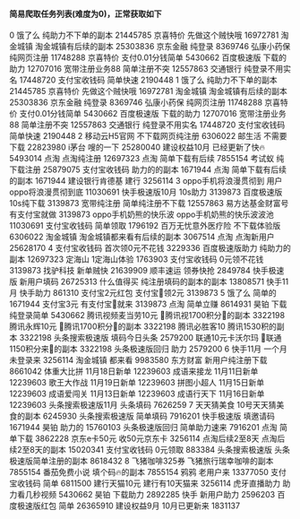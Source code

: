 #### 简易爬取任务列表(难度为0)，正常获取如下
0
饿了么 纯助力不下单的副本 21445785
京喜特价 先做这个贼快哦 16972781
淘金城镇 淘金城镇有后续的副本 25303836
京东金融 纯登录 8369746
弘康小药保 纯网页注册 11748288
京喜特价 支付0.01分钱简单 5430662
百度极速版 下载的助力 12707016
宽带注册业务88 简单注册不突 12557863
交通银行 纯登录不用实名 17448720
支付宝收钱码 简单快速 2190448
1
饿了么 纯助力不下单的副本 21445785
京喜特价 先做这个贼快哦 16972781
淘金城镇 淘金城镇有后续的副本 25303836
京东金融 纯登录 8369746
弘康小药保 纯网页注册 11748288
京喜特价 支付0.01分钱简单 5430662
百度极速版 下载的助力 12707016
宽带注册业务88 简单注册不突 12557863
交通银行 纯登录不用实名 17448720
支付宝收钱码 简单快速 2190448
2
移动云H5官网 不下载网页纯注册 6306022
邮生活 不需要下载 22823980
i茅台 嗖的一下 25280040
建设权益10月 已经更新了快🔥 5493014
点淘 点淘纯注册 12697323
点淘 简单下载有后续 7855154
考试蚁 纯下载注册 25879075
支付宝收钱码 助力的的副本 1671944
点淘 简单下载有后续的副本 1671944
建设银行肯德基 建行 3256114
3
oppo手机将浪漫贯彻到 用户oppo将浪漫贯彻到底 11030691
快手极速版10月 10s助力 3139873
百度极速版 10s纯下载 3139873
宽带纯注册 简单纯注册不下载 12557863
易方达基金财富号 有支付宝就做 3139873
oppo手机奶熊的快乐波 oppo手机奶熊的快乐波波池 11030691
支付宝收钱码 简单领取 1796192
百万无忧意外医疗险 不下载体验版 6306022
淘金城镇 淘金城镇都来看有后续的副本 3067514
点淘 点淘新用户 25628170
4
支付宝收钱码 首次领0元不花钱 3229336
百度极速版助力 纯助力的副本 12697323
定海山 1定海山体验 1763903
支付宝收钱码 0元领不花钱 3139873
找驴科技 新单贼快 21639909
顺丰速运 领券快抢 2849784
快手极速版 新用户填码 26725313
什么值得买 纯注册填码的副本的副本 13808571
快手11月 快手助力 861310
支付宝2元红包 支付宝🍎领2元 3139873
5
饿了么 简单的 1671944
支付宝3元 有支付宝🍎就来 3139873
点淘 简单立赚 8614931
昊铂 下载纯登录简单 5430662
腾讯视频麦当劳10元 🌵腾讯视1700积分🌵的副本 3322198
腾讯永辉10元 🌵腾讯1700积分🌵的副本 3322198
腾讯必胜客10 腾讯1530积的副本 3322198
头条搜索极速版 填码今日头条 2579200
联通10元卡沃尔玛 🌵联通1150积分来🌵的副本 3322198
头条极速版回归 助力 2579200
6
快手11月 一个月未登录来 3256114
淘金城镇 都来看 9983580
东方财富 新用户纯注册下载 8661042
体重大比拼 11月18日新单 12239603
成语来接龙 11月11日新单 12239603
歌王大作战 11月19日新单 12239603
拼图小超人 11月15日新单 12239603
成语爱闯关 11月13日新单 12239603
成语行天下 11月16日新单 12239603
头条搜索极速版11月 头条填码 7626259
7
天天猜美食 10号天天猜美食的副本 6245930
头条搜索极速版 简单填码 7916201
快手极速版 填邀请码 1671944
昊铂 助力的 15760103
头条极速版回归 简单助力速来 7916201
点淘 简单下载 3862228
京东e卡50元 收50元京东卡 3256114
点淘后续2至8天 点淘后续2至8天的副本 15020341
支付宝收钱码 0元领取 883384
头条搜索极速版 头条极速版简单注册的副本 8618432
8
飞猪咖啡325券 飞猪旅行瑞幸咖啡的副本 7855154
番茄免费小说 填个码🔥的副本 7855154
鸦鸦 老用户来 13377050
支付宝收钱码 简单 6811500
建行天猫10元 建行有10天猫来 3256114
虎牙直播助力 助力看几秒视频 5430662
昊铂 下载助力 2892285
快手 新用户助力 2596203
百度极速版红包 简单 26365910
建设权益9月 10月已更新来 1831137